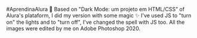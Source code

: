 #AprendinaAlura 🧙
Based on "Dark Mode: um projeto em HTML/CSS" of Alura's plataform, I did my version with some magic ✨
I've used JS to "turn on" the lights and to "turn off", I've changed the spell with JS too. 
All the images were edited by me on Adobe Photoshop 2020. 
